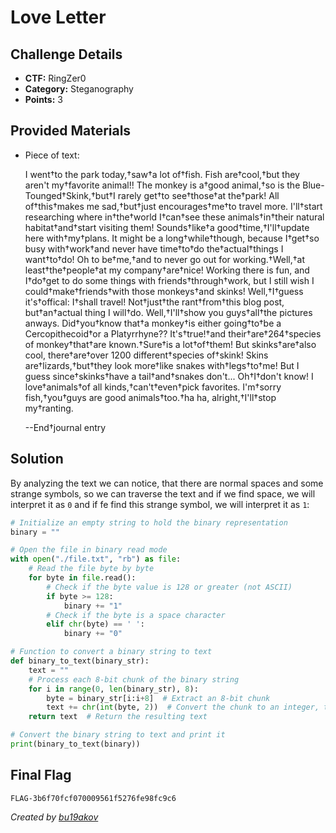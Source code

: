 # Love Letter

## Challenge Details 

- **CTF:** RingZer0
- **Category:** Steganography
- **Points:** 3

## Provided Materials

- Piece of text:

	I went†to the park today,†saw†a lot of†fish. Fish are†cool,†but they aren't my†favorite animal!! The monkey is a†good animal,†so is the Blue-Tounged†Skink,†but†I rarely get†to see†those†at the†park! All of†this†makes me sad,†but†just encourages†me†to travel more. I'll†start researching where in†the†world I†can†see these animals†in†their natural habitat†and†start visiting them! Sounds†like†a good†time,†I'll†update here with†my†plans. It might be a long†while†though, because I†get†so busy with†work†and never have time†to†do the†actual†things I want†to†do! Oh to be†me,†and to never go out for working.†Well,†at least†the†people†at my company†are†nice! Working there is fun, and I†do†get to do some things with friends†through†work, but I still wish I could†make†friends†with those monkeys†and skinks! Well,†I†guess it's†offical: I†shall travel! Not†just†the rant†from†this blog post, but†an†actual thing I will†do. Well,†I'll†show you guys†all†the pictures anways. Did†you†know that†a monkey†is either going†to†be a Cercopithecoid†or a Platyrrhyne?? It's†true!†and their†are†264†species of monkey†that†are known.†Sure†is a lot†of†them! But skinks†are†also cool, there†are†over 1200 different†species of†skink! Skins are†lizards,†but†they look more†like snakes with†legs†to†me! But I guess since†skinks†have a tail†and†snakes don't... Oh†I†don't know! I love†animals†of all kinds,†can't†even†pick favorites. I'm†sorry fish,†you†guys are good animals†too.†ha ha, alright,†I'll†stop my†ranting.

	--End†journal entry


## Solution

By analyzing the text we can notice, that there are normal spaces and some strange symbols, so we can traverse the text and if we find space, we will interpret it as `0` and if fe find this strange symbol, we will interpret it as `1`:

```python
# Initialize an empty string to hold the binary representation
binary = ""

# Open the file in binary read mode
with open("./file.txt", "rb") as file:
    # Read the file byte by byte
    for byte in file.read():
        # Check if the byte value is 128 or greater (not ASCII)
        if byte >= 128:
            binary += "1" 
        # Check if the byte is a space character
        elif chr(byte) == ' ':
            binary += "0"

# Function to convert a binary string to text
def binary_to_text(binary_str):
    text = "" 
    # Process each 8-bit chunk of the binary string
    for i in range(0, len(binary_str), 8):
        byte = binary_str[i:i+8]  # Extract an 8-bit chunk
        text += chr(int(byte, 2))  # Convert the chunk to an integer, then to a character, and append it to the text
    return text  # Return the resulting text

# Convert the binary string to text and print it
print(binary_to_text(binary))
```

## Final Flag

`FLAG-3b6f70fcf070009561f5276fe98fc9c6`

*Created by [bu19akov](https://github.com/bu19akov)*

